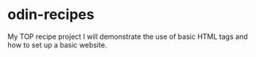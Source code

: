 # odin-recipes
My TOP recipe project
I will demonstrate the use of basic HTML tags and how to set up a basic website.
